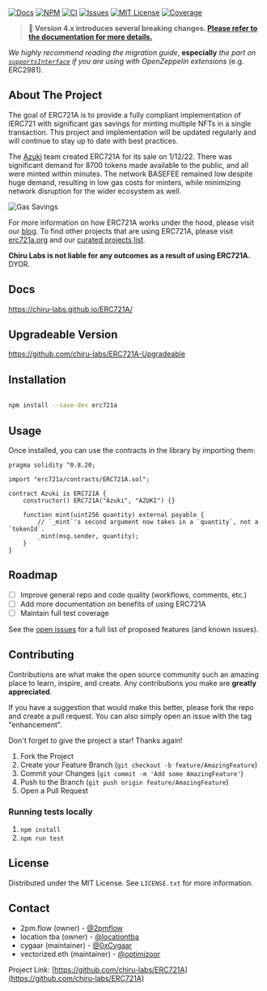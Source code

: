 [![Docs][docs-shield]][docs-url]
[![NPM][npm-shield]][npm-url]
[![CI][ci-shield]][ci-url]
[![Issues][issues-shield]][issues-url]
[![MIT License][license-shield]][license-url]
[![Coverage][coverage-shield]][coverage-url]

<!-- OTHER BADGES -->
<!-- [![Contributors][contributors-shield]][contributors-url] -->
<!-- [![Forks][forks-shield]][forks-url] -->
<!-- [![Stargazers][stars-shield]][stars-url] -->

<!-- ANNOUNCEMENT -->

> **📢 Version 4.x introduces several breaking changes. [Please refer to the documentation for more details.](https://chiru-labs.github.io/ERC721A/#/migration)**

_We highly recommend reading the migration guide_, **especially** _the part on [`supportsInterface`](https://chiru-labs.github.io/ERC721A/#/migration?id=supportsinterface) if you are using with OpenZeppelin extensions_ (e.g. ERC2981).

<!-- ABOUT THE PROJECT -->

## About The Project

The goal of ERC721A is to provide a fully compliant implementation of IERC721 with significant gas savings for minting multiple NFTs in a single transaction. This project and implementation will be updated regularly and will continue to stay up to date with best practices.

The [Azuki](https://twitter.com/Azuki) team created ERC721A for its sale on 1/12/22. There was significant demand for 8700 tokens made available to the public, and all were minted within minutes. The network BASEFEE remained low despite huge demand, resulting in low gas costs for minters, while minimizing network disruption for the wider ecosystem as well.

![Gas Savings](https://pbs.twimg.com/media/FIdILKpVQAEQ_5U?format=jpg&name=medium)

For more information on how ERC721A works under the hood, please visit our [blog](https://www.azuki.com/erc721a). To find other projects that are using ERC721A, please visit [erc721a.org](https://www.erc721a.org) and our [curated projects list](https://github.com/chiru-labs/ERC721A/blob/main/projects.md).

**Chiru Labs is not liable for any outcomes as a result of using ERC721A.** DYOR.

<!-- Docs -->

## Docs

https://chiru-labs.github.io/ERC721A/

<!-- Upgradeable Version -->

## Upgradeable Version

https://github.com/chiru-labs/ERC721A-Upgradeable

<!-- Installation -->

## Installation

```sh

npm install --save-dev erc721a

```

<!-- USAGE EXAMPLES -->

## Usage

Once installed, you can use the contracts in the library by importing them:

```solidity
pragma solidity ^0.8.20;

import "erc721a/contracts/ERC721A.sol";

contract Azuki is ERC721A {
    constructor() ERC721A("Azuki", "AZUKI") {}

    function mint(uint256 quantity) external payable {
        // `_mint`'s second argument now takes in a `quantity`, not a `tokenId`.
        _mint(msg.sender, quantity);
    }
}

```

<!-- ROADMAP -->

## Roadmap

- [ ] Improve general repo and code quality (workflows, comments, etc.)
- [ ] Add more documentation on benefits of using ERC721A
- [ ] Maintain full test coverage

See the [open issues](https://github.com/chiru-labs/ERC721A/issues) for a full list of proposed features (and known issues).

<!-- CONTRIBUTING -->

## Contributing

Contributions are what make the open source community such an amazing place to learn, inspire, and create. Any contributions you make are **greatly appreciated**.

If you have a suggestion that would make this better, please fork the repo and create a pull request. You can also simply open an issue with the tag "enhancement".

Don't forget to give the project a star! Thanks again!

1. Fork the Project
2. Create your Feature Branch (`git checkout -b feature/AmazingFeature`)
3. Commit your Changes (`git commit -m 'Add some AmazingFeature'`)
4. Push to the Branch (`git push origin feature/AmazingFeature`)
5. Open a Pull Request

<!-- ROADMAP -->

### Running tests locally

1. `npm install`
2. `npm run test`

<!-- LICENSE -->

## License

Distributed under the MIT License. See `LICENSE.txt` for more information.

<!-- CONTACT -->

## Contact

- 2pm.flow (owner) - [@2pmflow](https://twitter.com/2pmflow)
- location tba (owner) - [@locationtba](https://twitter.com/locationtba)
- cygaar (maintainer) - [@0xCygaar](https://twitter.com/0xCygaar)
- vectorized.eth (maintainer) - [@optimizoor](https://twitter.com/optimizoor)

Project Link: [https://github.com/chiru-labs/ERC721A](https://github.com/chiru-labs/ERC721A)

<!-- MARKDOWN LINKS & IMAGES -->

<!-- https://www.markdownguide.org/basic-syntax/#reference-style-links -->

[docs-shield]: https://img.shields.io/badge/docs-%F0%9F%93%84-blue?style=for-the-badge
[docs-url]: https://chiru-labs.github.io/ERC721A/
[npm-shield]: https://img.shields.io/npm/v/erc721a.svg?style=for-the-badge
[npm-url]: https://www.npmjs.com/package/erc721a
[ci-shield]: https://img.shields.io/github/actions/workflow/status/chiru-labs/ERC721A/run_tests.yml?label=build&style=for-the-badge&branch=main
[ci-url]: https://github.com/chiru-labs/ERC721A/actions/workflows/run_tests.yml
[contributors-shield]: https://img.shields.io/github/contributors/chiru-labs/ERC721A.svg?style=for-the-badge
[contributors-url]: https://github.com/chiru-labs/ERC721A/graphs/contributors
[forks-shield]: https://img.shields.io/github/forks/chiru-labs/ERC721A.svg?style=for-the-badge
[forks-url]: https://github.com/chiru-labs/ERC721A/network/members
[stars-shield]: https://img.shields.io/github/stars/chiru-labs/ERC721A.svg?style=for-the-badge
[stars-url]: https://github.com/chiru-labs/ERC721A/stargazers
[issues-shield]: https://img.shields.io/github/issues/chiru-labs/ERC721A.svg?style=for-the-badge
[issues-url]: https://github.com/chiru-labs/ERC721A/issues
[license-shield]: https://img.shields.io/badge/License-MIT-green.svg?style=for-the-badge
[license-url]: https://github.com/chiru-labs/ERC721A/blob/main/LICENSE.txt
[coverage-shield]: https://img.shields.io/codecov/c/gh/chiru-labs/ERC721A?style=for-the-badge
[coverage-url]: https://codecov.io/gh/chiru-labs/ERC721A
[product-screenshot]: images/screenshot.png
